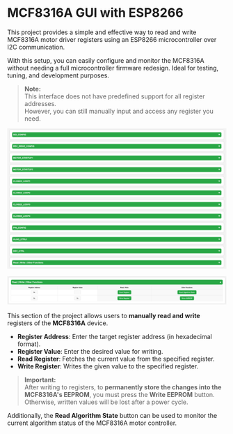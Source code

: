 ﻿# MCF8316A GUI with ESP8266

This project provides a simple and effective way to read and write MCF8316A motor driver registers using an ESP8266 microcontroller over I2C communication.

With this setup, you can easily configure and monitor the MCF8316A without needing a full microcontroller firmware redesign. Ideal for testing, tuning, and development purposes.

> **Note:**  
> This interface does not have predefined support for all register addresses.  
> However, you can still manually input and access any register you need.

![MCF8316A Demo](mcf8316a_gui.png)

![MCF8316A Demo](mcf8316a_read_write.png)

This section of the project allows users to **manually read and write** registers of the **MCF8316A** device.

- **Register Address**: Enter the target register address (in hexadecimal format).
- **Register Value**: Enter the desired value for writing.
- **Read Register**: Fetches the current value from the specified register.
- **Write Register**: Writes the given value to the specified register.

> **Important:**  
> After writing to registers, to **permanently store the changes into the MCF8316A's EEPROM**, you must press the **Write EEPROM** button.  
> Otherwise, written values will be lost after a power cycle.

Additionally, the **Read Algorithm State** button can be used to monitor the current algorithm status of the MCF8316A motor controller.
